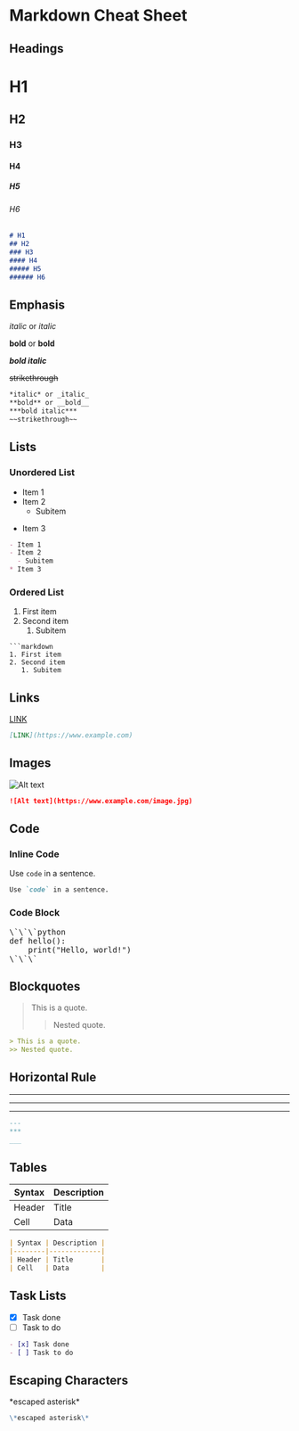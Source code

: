 # Markdown Cheat Sheet

## Headings
# H1
## H2
### H3
#### H4
##### H5
###### H6
```markdown
# H1
## H2
### H3
#### H4
##### H5
###### H6
```

## Emphasis
*italic* or _italic_

**bold** or __bold__

***bold italic***

~~strikethrough~~
```markdown
*italic* or _italic_
**bold** or __bold__
***bold italic***
~~strikethrough~~
```

## Lists
### Unordered List
- Item 1
- Item 2
  - Subitem
* Item 3
```markdown
- Item 1
- Item 2
  - Subitem
* Item 3
```

### Ordered List
1. First item
2. Second item
   1. Subitem
```
```markdown
1. First item
2. Second item
   1. Subitem
```

## Links
[LINK](https://www.example.com)
```markdown
[LINK](https://www.example.com)
```

## Images
![Alt text](https://www.example.com/image.jpg)
```markdown
![Alt text](https://www.example.com/image.jpg)
```

## Code
### Inline Code
Use `code` in a sentence.
```markdown
Use `code` in a sentence.
```

### Code Block
<pre>
\`\`\`python
def hello():
    print("Hello, world!")
\`\`\`
</pre>

## Blockquotes
> This is a quote.
>> Nested quote.
```markdown
> This is a quote.
>> Nested quote.
```

## Horizontal Rule
---
***
___
```markdown
---
***
___
```

## Tables
| Syntax | Description |
|--------|-------------|
| Header | Title       |
| Cell   | Data        |
```markdown
| Syntax | Description |
|--------|-------------|
| Header | Title       |
| Cell   | Data        |
```

## Task Lists
- [x] Task done
- [ ] Task to do
```markdown
- [x] Task done
- [ ] Task to do
```

## Escaping Characters
\*escaped asterisk\*
```markdown
\*escaped asterisk\*
```
